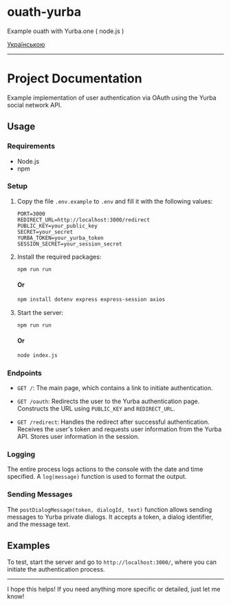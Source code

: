 # ouath-yurba
Example ouath with Yurba.one ( node.js )

<a href="/docs/uk.md">Українською</a>

---

# Project Documentation

Example implementation of user authentication via OAuth using the Yurba social network API.

## Usage

### Requirements

- Node.js
- npm

### Setup

1. Copy the file `.env.example` to `.env` and fill it with the following values:

   ```plaintext
   PORT=3000
   REDIRECT_URL=http://localhost:3000/redirect
   PUBLIC_KEY=your_public_key
   SECRET=your_secret
   YURBA_TOKEN=your_yurba_token
   SESSION_SECRET=your_session_secret
   ```

2. Install the required packages:

   ```bash
   npm run run
   ```

   #### Or

   ```bash
   npm install dotenv express express-session axios 
   ```

3. Start the server:

   ```bash
   npm run run   
   ```
   
   #### Or

   ```bash
   node index.js 
   ```

### Endpoints

- `GET /`: The main page, which contains a link to initiate authentication.
  
- `GET /oauth`: Redirects the user to the Yurba authentication page. Constructs the URL using `PUBLIC_KEY` and `REDIRECT_URL`.

- `GET /redirect`: Handles the redirect after successful authentication. Receives the user's token and requests user information from the Yurba API. Stores user information in the session.

### Logging

The entire process logs actions to the console with the date and time specified. A `log(message)` function is used to format the output.

### Sending Messages

The `postDialogMessage(token, dialogId, text)` function allows sending messages to Yurba private dialogs. It accepts a token, a dialog identifier, and the message text.

## Examples

To test, start the server and go to `http://localhost:3000/`, where you can initiate the authentication process.

---

I hope this helps! If you need anything more specific or detailed, just let me know!